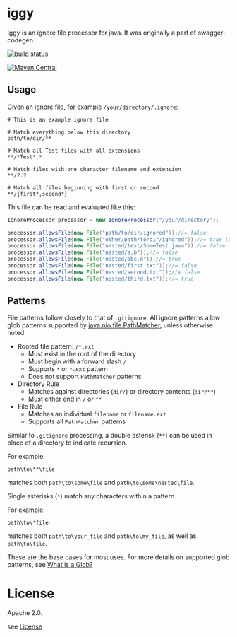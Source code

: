 # iggy

Iggy is an ignore file processor for java. It was originally a part of swagger-codegen.

[![build status](https://gitlab.com/jimschubert/iggy/badges/master/build.svg)](https://gitlab.com/jimschubert/iggy/commits/master)

[![Maven Central](https://img.shields.io/maven-central/v/us.jimschubert/iggy.svg?label=maven:%20iggy)](http://search.maven.org/#search%7Cga%7C1%7Ca%3A%22iggy%22)  

## Usage

Given an ignore file, for example `/your/directory/.ignore`:

```
# This is an example ignore file

# Match everything below this directory
path/to/dir/**

# Match all Test files with all extensions
**/*Test*.*

# Match files with one character filename and extension
**/?.?

# Match all files beginning with first or second
**/{first*,second*}
```

This file can be read and evaluated like this:

```java
IgnoreProcessor processor = new IgnoreProcessor("/your/directory");

processor.allowsFile(new File("path/to/dir/ignored"));//= false
processor.allowsFile(new File("other/path/to/dir/ignored"));//= true (DirectoryRule isn't implicitly recursive)
processor.allowsFile(new File("nested/test/SomeTest.java"));//= false
processor.allowsFile(new File("nested/a.b"));//= false
processor.allowsFile(new File("nested/abc.d"));//= true
processor.allowsFile(new File("nested/first.txt"));//= false
processor.allowsFile(new File("nested/second.txt"));//= false
processor.allowsFile(new File("nested/third.txt"));//= true
```

## Patterns

File patterns follow closely to that of `.gitignore`. All ignore patterns allow glob patterns supported by [java.nio.file.PathMatcher](https://docs.oracle.com/javase/tutorial/essential/io/find.html),
unless otherwise noted.

* Rooted file pattern: `/*.ext`
  - Must exist in the root of the directory
  - Must begin with a forward slash `/`
  - Supports `*` or `*.ext` pattern
  - Does not support `PathMatcher` patterns
* Directory Rule
  - Matches against directories (`dir/`) or directory contents (`dir/**`)
  - Must either end in `/` or `**`
* File Rule
  - Matches an individual `filename` or `filename.ext`
  - Supports all `PathMatcher` patterns

Similar to `.gitignore` processing, a double asterisk (`**`) can be used in place of a directory to indicate recursion.

For example:

```
path\to\**\file
```

matches both `path\to\some\file` and `path\to\some\nested\file`.

Single asterisks (`*`) match any characters within a pattern.

For example:

```
path\to\*file
```

matches both `path\to\your_file` and `path\to\my_file`, as well as `path\to\file`.

These are the base cases for most uses. For more details on supported glob patterns, see [What is a Glob?](https://docs.oracle.com/javase/tutorial/essential/io/fileOps.html#glob)

# License

Apache 2.0.

see [License](./LICENSE)
